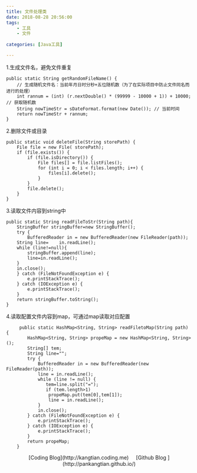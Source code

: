 ```yaml
---
title: 文件处理类
date: 2018-08-28 20:56:00
tags: 
	- 工具 
	- 文件
	 
categories: [Java工具]

---
```



1.生成文件名，避免文件重复

	public static String getRandomFileName() {
		// 生成随机文件名：当前年月日时分秒+五位随机数（为了在实际项目中防止文件同名而进行的处理）
		int rannum = (int) (r.nextDouble() * (99999 - 10000 + 1)) + 10000; // 获取随机数
		String nowTimeStr = sDateFormat.format(new Date()); // 当前时间
		return nowTimeStr + rannum;
	}

2.删除文件或目录

	public static void deleteFile(String storePath) {
		File file = new File( storePath);
		if (file.exists()) {
			if (file.isDirectory()) {
				File files[] = file.listFiles();
				for (int i = 0; i < files.length; i++) {
					files[i].delete();
				}
			}
			file.delete();
		}
	}

3.读取文件内容到string中

	public static String readFileToStr(String path){
		StringBuffer stringBuffer=new StringBuffer();
		try {
			BufferedReader in = new BufferedReader(new FileReader(path));
		String line=	in.readLine();
		while (line!=null){
			stringBuffer.append(line);
			line=in.readLine();
		}
		in.close();
		} catch (FileNotFoundException e) {
			e.printStackTrace();
		} catch (IOException e) {
			e.printStackTrace();
		}
		return stringBuffer.toString();
	}

4.读取配置文件内容到map，可通过map读取对应配置

		 public static HashMap<String, String> readFiletoMap(String path) {
	        HashMap<String, String> propeMap = new HashMap<String, String>();
	        String[] tem;
	        String line="";
	        try {
	            BufferedReader in = new BufferedReader(new FileReader(path));
	            line = in.readLine();
	            while (line != null) {
	               tem=line.split("=");
	               if (tem.length>1)
	                propeMap.put(tem[0],tem[1]);
	                line = in.readLine();
	            }
	            in.close();
	        } catch (FileNotFoundException e) {
	            e.printStackTrace();
	        } catch (IOException e) {
	            e.printStackTrace();
	        }
	        return propeMap;
    	}

<center>[Coding Blog](http://kangtian.coding.me)     &nbsp;&nbsp;&nbsp;    [Github Blog  ](http://pankangtian.github.io/) </center>